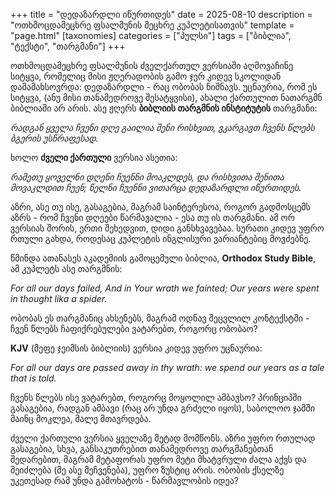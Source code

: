 +++
title = "დედაზარდლი იწურთიდეს"
date = 2025-08-10
description = "ოთხმოცდამეცხრე ფსალმუნის მეცხრე კუპლეტისათვის"
template = "page.html"
[taxonomies]
categories = ["პულსი"]
tags = ["ბიბლია", "ტექსტი", "თარგმანი"]
+++

ოთხმოცდამეცხრე ფსალმუნის ძველქართულ ვერსიაში აღმოვაჩინე სიტყვა, რომელიც მისი ჟღერადობის გამო ჯერ კიდევ სკოლიდან დამამახსოვრდა: დედაზარდლი - რაც ობობას ნიშნავს. 
უცნაურია, რომ ეს სიტყვა, (ანუ მისი თანამედროვე შესატყვისი), ახალი ქართულით ნათარგმნ ბიბლიაში არ არის. ასე ჟღერს **ბიბლიის თარგმნის ინსტიტუტის** თარგმანი: 

*რადგან ყველა ჩვენი დღე გაილია შენი რისხვით, ვკარგავთ ჩვენს წლებს ბგერის უსწრაფესად.*

ხოლო **ძველი ქართული** ვერსია ასეთია: 

*რამეთუ ყოველნი დღენი ჩუენნი მოაკლდეს, და რისხვითა შენითა მოვაკლდით ჩუენ; წელნი ჩუენნი ვითარცა დედაზარდლი იწურთიდეს.*

აზრი, ასე თუ ისე, გასაგებია, მაგრამ საინტერესოა, როგორ გადმოსცემს აზრს - რომ ჩვენი დღეები წარმავალია - ესა თუ ის თარგმანი. ამ ორ ვერსიას შორის, ერთი შეხედვით, დიდი განსხვავებაა. სურათი კიდევ უფრო რთული გახდა, როდესაც კუპლეტის ინგლისური ვარიანტებიც მოვძებნე. 

წმინდა ათანასეს აკადემიის გამოცემული ბიბლია, **Orthodox Study Bible**, ამ კუპლეტს ასე თარგმნის: 

*For all our days failed, And in Your wrath we fainted; Our years were spent in thought lika a spider.*

ობობას ეს თარგმანიც ახსენებს, მაგრამ ოდნავ შეცვლილ კონტექსტში - ჩვენ წლებს ჩაფიქრებულები ვატარებთ, როგორც ობობაო? 

**KJV** (მეფე ჯეიმსის ბიბლიის) ვერსია კიდევ უფრო უცნაურია: 

*For all our days are passed away in thy wrath: we spend our years as a tale that is told.*

ჩვენს წლებს ისე ვატარებთ, როგორც მოყოლილ ამბავსო? პრინციპში გასაგებია, რადგან ამბავი (რაც არ უნდა გრძელი იყოს), საბოლოო ჯამში მაინც მოკლეა, მალე მთავრდება. 

ძველი ქართული ვერსია ყველაზე მეტად მომწონს. აზრი უფრო რთულად გასაგებია, სხვა, განსაკუთრებით თანამედროვე თარგმანებთან შედარებით, მაგრამ მეტაფორას უფრო მეტი მხატვრული ძალა აქვს და შეიძლება (მე ასე მეჩვენება), უფრო ზუსტიც არის. ობობის ქსელზე უკეთესად რამ უნდა გამოხატოს - წარმავლობის იდეა? 

